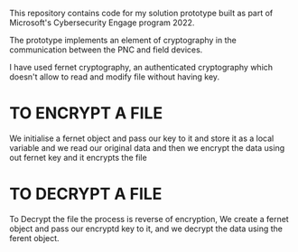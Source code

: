 
This repository contains code for my solution prototype built as part of Microsoft's Cybersecurity Engage program 2022.


The prototype implements an element of cryptography in the communication between the PNC and field devices.

I have used fernet cryptography, an authenticated cryptography which doesn't allow to read and modify file without having key.
# TO ENCRYPT A FILE
We initialise a fernet object and pass our key to it and store it as a local variable and we read our original data
and then we encrypt the data using out fernet key and it encrypts the file
# TO DECRYPT A FILE
 To Decrypt the file the process is reverse of encryption, We create a fernet object and pass our encryptd key to it,
 and we decrypt the data using the ferent object.
 
 
 
